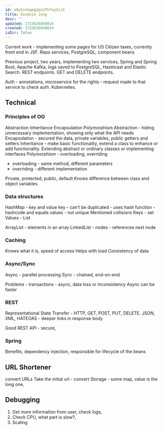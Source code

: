 ```yaml
---
id: o8y5zxkgmg3po2fh7np2si5
title: Evzenie Jung
desc: ''
updated: 1723636850024
created: 1723636850024
isDir: false
---
```

Current work - implementing some pages for US Citizen taxes, currently front end in JSF. Repo services, PostgreSQL, component beans

Previous project, two years, implementing two services, Spring and Spring Boot, Apache Kafka, logs saved to PostgreSQL, Hazelcast and Elastic Search. REST endpoints. GET and DELETE endpoints. 

Auth - annotations, microservice for the rights - request made to that service to check auth. Kubernetes.

## Technical
### Principles of OO
Abstraction Inheritance Encapsulation Polymorphism
Abstraction - hiding unnecessary implementation, showing only what the API needs
Encapsulation - secured the data, private variables, public getters and setters
Inheritance - make basic functionality, extend a class to enhance or add functionality. Extending abstract or ordinary classes or implementing interfaces
Polymorphism - overloading, overriding
- overloading - same method, different parameters
- overriding - different implementation

Private, protected, public, default
Knows difference between class and object variables

### Data structures
HashMap - key and value
key - can't be duplicated - uses hash function - hashcode and equals
values - not unique
Mentioned collisions
Keys - set
Values - List

ArrayList - elements in an array
LinkedList - nodes - references next node

### Caching
Knows what it is, speed of access
Helps with load
Consistency of data

### Async/Sync
Async - parallel processing
Sync - chained, end-on-end

Problems - transactions - async, data loss or inconsistency
Async can be faster

### REST
Representational State Transfer - HTTP, GET, POST, PUT, DELETE. JSON, XML, 
HATEOAS - deeper links in response body

Good REST API - secure,

### Spring
Benefits, dependency injection, responsible for lifecycle of the beans

## URL Shortener
convert URLs
Take the initial url - convert
Storage - some map, value is the long one, 

## Debugging
1. Get more information from user, check logs, 
2. Check CPU, what part is slow?, 
3. Scaling